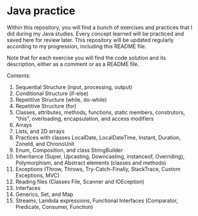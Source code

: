 # Java practice

Within this repository, you will find a bunch of exercises and practices that I did during my Java studies. Every concept learned will be practiced and saved here for review later. This repository will be updated regularly according to my progression, including this README file.

Note that for each exercise you will find the code solution and its description, either as a comment or as a README file.

Contents:

1. Sequential Structure (input, processing, output)
2. Conditional Structure (if-else)
3. Repetitive Structure (while, do-while)
4. Repetitive Structure (for)
5. Classes, attributes, methods, functions, static members, construtors, "this", overloading, encapsulation, and access modifiers
6. Arrays
7. Lists, and 2D arrays
8. Practices with classes LocalDate, LocalDateTime, Instant, Duration, ZoneId, and ChronoUnit
9. Enum, Composition, and class StringBuilder
10. Inheritance (Super, Upcasting, Downcasting, instanceof, Overriding), Polymorphism, and Abstract elements (classes and methods)
11. Exceptions (Throw, Throws, Try-Catch-Finally, StackTrace, Custom Exceptions, MVC)
12. Reading files (Classes File, Scanner and IOEception)
13. Interfaces
14. Generics, Set, and Map
15. Streams, Lambda expressions, Functional Interfaces (Comparator, Predicate, Consumer, Function)